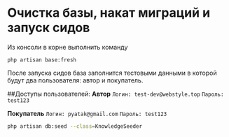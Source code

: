 # Очистка базы, накат миграций и запуск сидов

Из консоли в корне выполнить команду

```
php artisan base:fresh
```

После запуска сидов база заполнится тестовыми данными в которой будут два пользователя: автор и покупатель.

##Доступы пользователей:
**Автор**
`Логин: test-dev@webstyle.top`
`Пароль: test123`

**Покупатель**
`Логин: pyatak@gmail.com`
`Пароль: test123`

```bash 
php artisan db:seed --class=KnowledgeSeeder
```